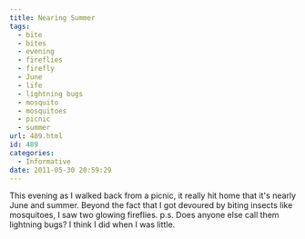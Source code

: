 ```yaml
---
title: Nearing Summer
tags:
  - bite
  - bites
  - evening
  - fireflies
  - firefly
  - June
  - life
  - lightning bugs
  - mosquito
  - mosquitoes
  - picnic
  - summer
url: 489.html
id: 489
categories:
  - Informative
date: 2011-05-30 20:59:29
---
```


This evening as I walked back from a picnic, it really hit home that it's nearly June and summer. Beyond the fact that I got devoured by biting insects like mosquitoes, I saw two glowing fireflies. p.s. Does anyone else call them lightning bugs? I think I did when I was little.